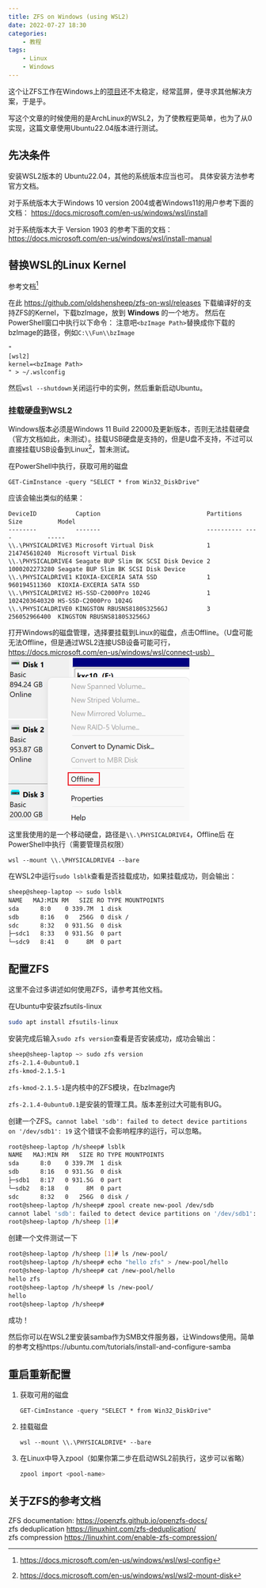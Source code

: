 ```yaml
---
title: ZFS on Windows (using WSL2)
date: 2022-07-27 18:30
categories:
    - 教程
tags:
    - Linux
    - Windows
---
```


这个让ZFS工作在Windows上的[项目](https://github.com/openzfsonwindows/openzfs)还不太稳定，经常蓝屏，便寻求其他解决方案，于是乎。

<!-- more -->

写这个文章的时候使用的是ArchLinux的WSL2，为了使教程更简单，也为了从0实现，这篇文章使用Ubuntu22.04版本进行测试。

## 先决条件
安装WSL2版本的 Ubuntu22.04，其他的系统版本应当也可。
具体安装方法参考官方文档。

对于系统版本大于Windows 10 version 2004或者Windows11的用户参考下面的文档：
https://docs.microsoft.com/en-us/windows/wsl/install

对于系统版本大于 Version 1903 的参考下面的文档：
https://docs.microsoft.com/en-us/windows/wsl/install-manual

## 替换WSL的Linux Kernel
参考文档[^1]

在此 https://github.com/oldshensheep/zfs-on-wsl/releases 下载编译好的支持ZFS的Kernel，下载bzImage，放到 **Windows** 的一个地方。
然后在PowerShell窗口中执行以下命令：
注意吧`<bzImage Path>`替换成你下载的bzImage的路径，例如`C:\\Fun\\bzImage`
```
"
[wsl2]
kernel=<bzImage Path>
" > ~/.wslconfig
```

然后`wsl --shutdown`关闭运行中的实例，然后重新启动Ubuntu。


### 挂载硬盘到WSL2

Windows版本必须是Windows 11 Build 22000及更新版本，否则无法挂载硬盘（官方文档如此，未测试）。挂载USB硬盘是支持的，但是U盘不支持，不过可以直接挂载USB设备到Linux[^2]，暂未测试。


在PowerShell中执行，获取可用的磁盘
```pwsh
GET-CimInstance -query "SELECT * from Win32_DiskDrive"
```
应该会输出类似的结果：
```
DeviceID           Caption                              Partitions Size          Model
--------           -------                              ---------- ----          -----
\\.\PHYSICALDRIVE3 Microsoft Virtual Disk               1          214745610240  Microsoft Virtual Disk
\\.\PHYSICALDRIVE4 Seagate BUP Slim BK SCSI Disk Device 2          1000202273280 Seagate BUP Slim BK SCSI Disk Device
\\.\PHYSICALDRIVE1 KIOXIA-EXCERIA SATA SSD              1          960194511360  KIOXIA-EXCERIA SATA SSD
\\.\PHYSICALDRIVE2 HS-SSD-C2000Pro 1024G                1          1024203640320 HS-SSD-C2000Pro 1024G
\\.\PHYSICALDRIVE0 KINGSTON RBUSNS8180S3256GJ           3          256052966400  KINGSTON RBUSNS8180S3256GJ
```
打开Windows的磁盘管理，选择要挂载到Linux的磁盘，点击Offline。（U盘可能无法Offline，但是通过WSL2连接USB设备可能可行，https://docs.microsoft.com/en-us/windows/wsl/connect-usb）
![](./images/2022-07-27-19-57-33.png)

这里我使用的是一个移动硬盘，路径是`\\.\PHYSICALDRIVE4`，Offline后
在PowerShell中执行（需要管理员权限）
```pwsh
wsl --mount \\.\PHYSICALDRIVE4 --bare
```
在WSL2中运行`sudo lsblk`查看是否挂载成功，如果挂载成功，则会输出：
```bash
sheep@sheep-laptop ~> sudo lsblk
NAME   MAJ:MIN RM   SIZE RO TYPE MOUNTPOINTS
sda      8:0    0 339.7M  1 disk
sdb      8:16   0   256G  0 disk /
sdc      8:32   0 931.5G  0 disk
├─sdc1   8:33   0 931.5G  0 part
└─sdc9   8:41   0     8M  0 part
```

## 配置ZFS
这里不会过多讲述如何使用ZFS，请参考其他文档。


在Ubuntu中安装zfsutils-linux
```bash
sudo apt install zfsutils-linux 
```
安装完成后输入`sudo zfs version`查看是否安装成功，成功会输出：
```bash
sheep@sheep-laptop ~> sudo zfs version
zfs-2.1.4-0ubuntu0.1
zfs-kmod-2.1.5-1
```
`zfs-kmod-2.1.5-1`是内核中的ZFS模块，在bzImage内

`zfs-2.1.4-0ubuntu0.1`是安装的管理工具。版本差别过大可能有BUG。

创建一个ZFS。`cannot label 'sdb': failed to detect device partitions on '/dev/sdb1': 19` 这个错误不会影响程序的运行，可以忽略。
```bash
root@sheep-laptop /h/sheep# lsblk
NAME   MAJ:MIN RM   SIZE RO TYPE MOUNTPOINTS
sda      8:0    0 339.7M  1 disk
sdb      8:16   0 931.5G  0 disk
├─sdb1   8:17   0 931.5G  0 part
└─sdb2   8:18   0     8M  0 part
sdc      8:32   0   256G  0 disk /
root@sheep-laptop /h/sheep# zpool create new-pool /dev/sdb
cannot label 'sdb': failed to detect device partitions on '/dev/sdb1': 19
root@sheep-laptop /h/sheep [1]#
```
创建一个文件测试一下
```bash
root@sheep-laptop /h/sheep [1]# ls /new-pool/
root@sheep-laptop /h/sheep# echo "hello zfs" > /new-pool/hello
root@sheep-laptop /h/sheep# cat /new-pool/hello
hello zfs
root@sheep-laptop /h/sheep# ls /new-pool/
hello
root@sheep-laptop /h/sheep#
```
成功！

然后你可以在WSL2里安装samba作为SMB文件服务器，让Windows使用。简单的参考文档https://ubuntu.com/tutorials/install-and-configure-samba

## 重启重新配置
1. 获取可用的磁盘
    ```pwsh
    GET-CimInstance -query "SELECT * from Win32_DiskDrive"
    ```
2. 挂载磁盘
    ```pwsh
    wsl --mount \\.\PHYSICALDRIVE* --bare
    ```
3. 在Linux中导入zpool（如果你第二步在启动WSL2前执行，这步可以省略）
   ```bash
   zpool import <pool-name>
   ```
## 关于ZFS的参考文档
ZFS documentation: https://openzfs.github.io/openzfs-docs/  
zfs deduplication https://linuxhint.com/zfs-deduplication/  
zfs compression https://linuxhint.com/enable-zfs-compression/  


[^1]: https://docs.microsoft.com/en-us/windows/wsl/wsl-config
[^2]: https://docs.microsoft.com/en-us/windows/wsl/wsl2-mount-disk
